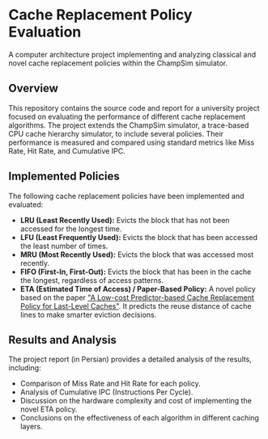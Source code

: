 # Cache Replacement Policy Evaluation

A computer architecture project implementing and analyzing classical and novel cache replacement policies within the ChampSim simulator.

## Overview

This repository contains the source code and report for a university project focused on evaluating the performance of different cache replacement algorithms. The project extends the ChampSim simulator, a trace-based CPU cache hierarchy simulator, to include several policies. Their performance is measured and compared using standard metrics like Miss Rate, Hit Rate, and Cumulative IPC.

## Implemented Policies

The following cache replacement policies have been implemented and evaluated:

*   **LRU (Least Recently Used):** Evicts the block that has not been accessed for the longest time.
*   **LFU (Least Frequently Used):** Evicts the block that has been accessed the least number of times.
*   **MRU (Most Recently Used):** Evicts the block that was accessed most recently.
*   **FIFO (First-In, First-Out):** Evicts the block that has been in the cache the longest, regardless of access patterns.
*   **ETA (Estimated Time of Access) / Paper-Based Policy:** A novel policy based on the paper ["A Low-cost Predictor-based Cache Replacement Policy for Last-Level Caches"](https://www.cs.utexas.edu/~lin/papers/hpca22.pdf). It predicts the reuse distance of cache lines to make smarter eviction decisions.

## Results and Analysis
The project report (in Persian) provides a detailed analysis of the results, including:
- Comparison of Miss Rate and Hit Rate for each policy.
- Analysis of Cumulative IPC (Instructions Per Cycle).
- Discussion on the hardware complexity and cost of implementing the novel ETA policy.
- Conclusions on the effectiveness of each algorithm in different caching layers.
